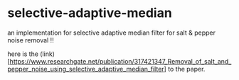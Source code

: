 # selective-adaptive-median

an implementation for selective adaptive median filter for salt & pepper noise removal !!

here is the (link)[https://www.researchgate.net/publication/317421347_Removal_of_salt_and_pepper_noise_using_selective_adaptive_median_filter] to the paper.
